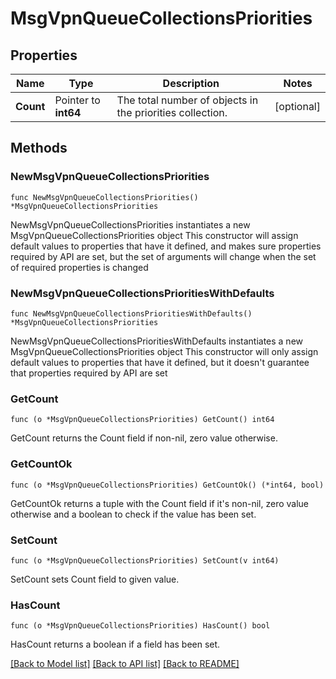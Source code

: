 # MsgVpnQueueCollectionsPriorities

## Properties

Name | Type | Description | Notes
------------ | ------------- | ------------- | -------------
**Count** | Pointer to **int64** | The total number of objects in the priorities collection. | [optional] 

## Methods

### NewMsgVpnQueueCollectionsPriorities

`func NewMsgVpnQueueCollectionsPriorities() *MsgVpnQueueCollectionsPriorities`

NewMsgVpnQueueCollectionsPriorities instantiates a new MsgVpnQueueCollectionsPriorities object
This constructor will assign default values to properties that have it defined,
and makes sure properties required by API are set, but the set of arguments
will change when the set of required properties is changed

### NewMsgVpnQueueCollectionsPrioritiesWithDefaults

`func NewMsgVpnQueueCollectionsPrioritiesWithDefaults() *MsgVpnQueueCollectionsPriorities`

NewMsgVpnQueueCollectionsPrioritiesWithDefaults instantiates a new MsgVpnQueueCollectionsPriorities object
This constructor will only assign default values to properties that have it defined,
but it doesn't guarantee that properties required by API are set

### GetCount

`func (o *MsgVpnQueueCollectionsPriorities) GetCount() int64`

GetCount returns the Count field if non-nil, zero value otherwise.

### GetCountOk

`func (o *MsgVpnQueueCollectionsPriorities) GetCountOk() (*int64, bool)`

GetCountOk returns a tuple with the Count field if it's non-nil, zero value otherwise
and a boolean to check if the value has been set.

### SetCount

`func (o *MsgVpnQueueCollectionsPriorities) SetCount(v int64)`

SetCount sets Count field to given value.

### HasCount

`func (o *MsgVpnQueueCollectionsPriorities) HasCount() bool`

HasCount returns a boolean if a field has been set.


[[Back to Model list]](../README.md#documentation-for-models) [[Back to API list]](../README.md#documentation-for-api-endpoints) [[Back to README]](../README.md)



